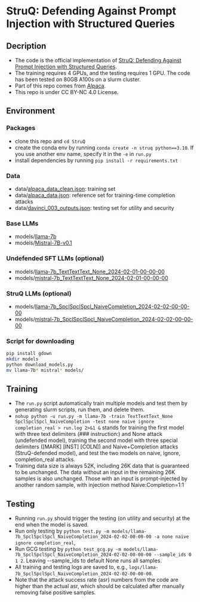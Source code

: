 # StruQ: Defending Against Prompt Injection with Structured Queries

## Decription

+ The code is the official implementation of [StruQ: Defending Against Prompt Injection with Structured Queries](https://arxiv.org/abs/2402.06363).
+ The training requires 4 GPUs, and the testing requires 1 GPU. The code has been tested on 80GB A100s on a slurm cluster.
+ Part of this repo comes from [Alpaca](https://github.com/tatsu-lab/stanford_alpaca).
+ This repo is under CC BY-NC 4.0 License.

## Environment
### Packages
+ clone this repo and ```cd StruQ```
+ create the conda env by running ```conda create -n struq python==3.10```. If you use another env name, specify it in the ```-e``` in ```run.py```
+ install dependencies by running ```pip install -r requirements.txt```
### Data
+ data/[alpaca_data_clean.json](https://github.com/gururise/AlpacaDataCleaned/blob/main/alpaca_data_cleaned.json): training set
+ data/[alpaca_data.json](https://github.com/tatsu-lab/stanford_alpaca/blob/main/alpaca_data.json): reference set for training-time completion attacks
+ data/[davinci_003_outputs.json](https://huggingface.co/datasets/hamishivi/alpaca-farm-davinci-003-2048-token/resolve/main/davinci_003_outputs.json): testing set for utility and security
### Base LLMs
+ models/[llama-7b](https://huggingface.co/huggyllama/llama-7b)
+ models/[Mistral-7B-v0.1](https://huggingface.co/mistralai/Mistral-7B-v0.1)
### Undefended SFT LLMs (optional)
+ models/[llama-7b_TextTextText_None_2024-02-01-00-00-00](https://drive.google.com/drive/folders/1eeJ0MjK6KndRq_tJa1vOpHd85w_nUdyu?usp=sharing)
+ models/[mistral-7b_TextTextText_None_2024-02-01-00-00-00](https://drive.google.com/drive/folders/1D2IRW-0FNwQVqYhYJ-9bRiD3xrIrhaS9?usp=sharing)
### StruQ LLMs (optional)
+ models/[llama-7b_SpclSpclSpcl_NaiveCompletion_2024-02-02-00-00-00](https://drive.google.com/drive/folders/1eyV5-UMri8BH6uADhN7OPLKWYzND5Z_-?usp=sharing)
+ models/[mistral-7b_SpclSpclSpcl_NaiveCompletion_2024-02-02-00-00-00](https://drive.google.com/drive/folders/1XSetm-g4lmY6XMretDxL8rp9XMyR8yNb?usp=sharing)
### Script for downloading
```bash
pip install gdown
mkdir models
python download_models.py
mv llama-7b* mistral* models/
```

## Training

+ The ```run.py``` script automatically train multiple models and test them by generating slurm scripts, run them, and delete them.
+ ```nohup python -u run.py -m llama-7b -train TextTextText_None SpclSpclSpcl_NaiveCompletion -test none naive ignore completion_real > run.log 2>&1 &``` stands for training the first model with three text delimiters (### instruction:) and None attack (undefended model), training the second model with three special delimiters ([MARK] [INST] [COLN]) and Naive+Completion attacks (StruQ-defended model), and test the two models on naive, ignore, completion_real attacks.
+ Training data size is always 52K, including 26K data that is guaranteed to be unchanged. The data without an input in the remaining 26K samples is also unchanged. Those with an input is prompt-injected by another random sample, with injection method Naive:Completion=1:1

## Testing

+ Running ```run.py``` should trigger the testing (on utility and security) at the end when the model is saved.
+ Run only testing by ```python test.py -m models/llama-7b_SpclSpclSpcl_NaiveCompletion_2024-02-02-00-00-00 -a none naive ignore completion_real```,
+ Run GCG testing by ```python test_gcg.py -m models/llama-7b_SpclSpclSpcl_NaiveCompletion_2024-02-02-00-00-00 --sample_ids 0 1 2```. Leaving --sample_ids to default None runs all samples.
+ All training and testing logs are saved to, e.g., ```logs/llama-7b_SpclSpclSpcl_NaiveCompletion_2024-02-02-00-00-00```.
+ Note that the attack success rate (asr) numbers from the code are higher than the actual asr, which should be calculated after manually removing false positive samples.
